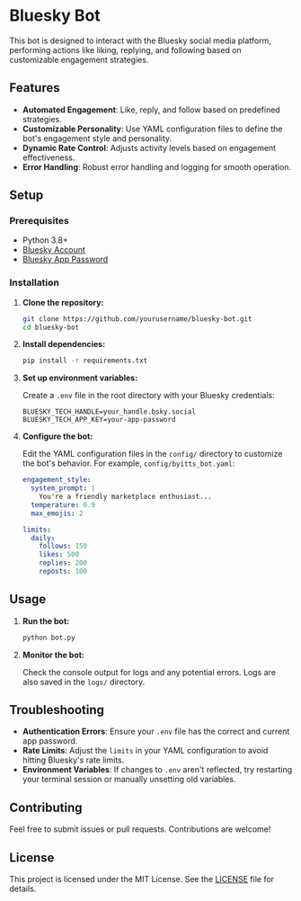 # Bluesky Bot

This bot is designed to interact with the Bluesky social media platform, performing actions like liking, replying, and following based on customizable engagement strategies.

## Features

- **Automated Engagement**: Like, reply, and follow based on predefined strategies.
- **Customizable Personality**: Use YAML configuration files to define the bot's engagement style and personality.
- **Dynamic Rate Control**: Adjusts activity levels based on engagement effectiveness.
- **Error Handling**: Robust error handling and logging for smooth operation.

## Setup

### Prerequisites

- Python 3.8+
- [Bluesky Account](https://bsky.app)
- [Bluesky App Password](https://bsky.app/settings/app-passwords)

### Installation

1. **Clone the repository:**

   ```bash
   git clone https://github.com/yourusername/bluesky-bot.git
   cd bluesky-bot
   ```

2. **Install dependencies:**

   ```bash
   pip install -r requirements.txt
   ```

3. **Set up environment variables:**

   Create a `.env` file in the root directory with your Bluesky credentials:

   ```env
   BLUESKY_TECH_HANDLE=your_handle.bsky.social
   BLUESKY_TECH_APP_KEY=your-app-password
   ```

4. **Configure the bot:**

   Edit the YAML configuration files in the `config/` directory to customize the bot's behavior. For example, `config/byitts_bot.yaml`:

   ```yaml
   engagement_style:
     system_prompt: |
       You're a friendly marketplace enthusiast...
     temperature: 0.9
     max_emojis: 2

   limits:
     daily:
       follows: 150
       likes: 500
       replies: 200
       reposts: 100
   ```

## Usage

1. **Run the bot:**

   ```bash
   python bot.py
   ```

2. **Monitor the bot:**

   Check the console output for logs and any potential errors. Logs are also saved in the `logs/` directory.

## Troubleshooting

- **Authentication Errors**: Ensure your `.env` file has the correct and current app password.
- **Rate Limits**: Adjust the `limits` in your YAML configuration to avoid hitting Bluesky's rate limits.
- **Environment Variables**: If changes to `.env` aren't reflected, try restarting your terminal session or manually unsetting old variables.

## Contributing

Feel free to submit issues or pull requests. Contributions are welcome!

## License

This project is licensed under the MIT License. See the [LICENSE](LICENSE) file for details.
